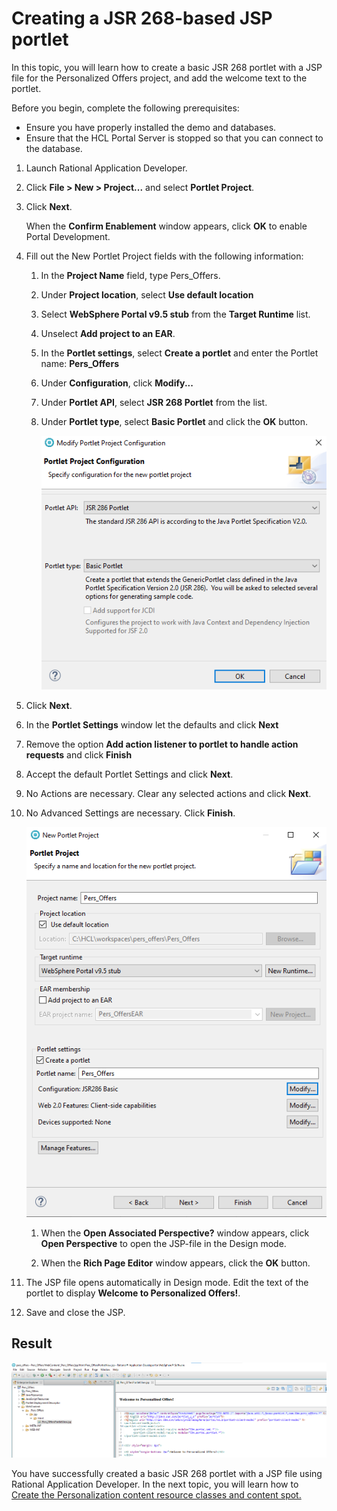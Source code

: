 # Creating a JSR 268-based JSP portlet  

In this topic, you will learn how to create a basic JSR 268 portlet with a JSP file for the Personalized Offers project, and add the welcome text to the portlet.

Before you begin, complete the following prerequisites:

- Ensure you have properly installed the demo and databases.
- Ensure that the HCL Portal Server is stopped so that you can connect to the database.

1. Launch Rational Application Developer.

2. Click **File > New > Project...** and select **Portlet Project**.

3. Click **Next**.

   When the **Confirm Enablement** window appears, click **OK** to enable Portal Development.

4. Fill out the New Portlet Project fields with the following information:

    1. In the **Project Name** field, type Pers\_Offers.

    2. Under **Project location**, select **Use default location**

    3. Select **WebSphere Portal v9.5 stub** from the **Target Runtime** list.

    4. Unselect **Add project to an EAR**.

    5. In the **Portlet settings**, select **Create a portlet** and enter the Portlet name: **Pers_Offers**  

    6. Under **Configuration**, click **Modify...**  

    7. Under **Portlet API**, select **JSR 268 Portlet** from the list.

    8. Under **Portlet type**, select **Basic Portlet** and click the **OK** button.

         ![Portlet Type](.\images\create_project_type_Pers_Offers.png)

5. Click **Next**.

6. In the **Portlet Settings** window let the defaults and click **Next**

7. Remove the option **Add action listener to portlet to handle action requests** and click **Finish**  

8. Accept the default Portlet Settings and click **Next**.

9. No Actions are necessary. Clear any selected actions and click **Next**.

10. No Advanced Settings are necessary. Click **Finish**.

    ![Create Project Pers_Offers](.\images\create_project_Pers_Offers.png)

    1. When the **Open Associated Perspective?** window appears, click **Open Perspective** to open the JSP-file in the Design mode.  

    2. When the **Rich Page Editor** window appears, click the **OK** button.  

11. The JSP file opens automatically in Design mode. Edit the text of the portlet to display **Welcome to Personalized Offers!**.

12. Save and close the JSP.

## Result

![Welcome JSP](.\images\Pers_Offers_Welcome_JSP.png)

You have successfully created a basic JSR 268 portlet with a JSP file using Rational Application Developer. In the next topic, you will learn how to [Create the Personalization content resource classes and content spot.](./pzn_demo_create_pzn_content_resources.md)
